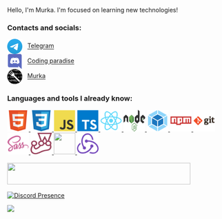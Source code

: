 Hello, I'm Murka. I'm focused on learning new technologies!<br>

### Contacts and socials:

<img src="https://raw.githubusercontent.com/Murka007/Murka007/main/img/telegram.svg" align="center" height="35"/>&nbsp;&nbsp;&nbsp;[Telegram](https://t.me/murkq)<br>
<img src="https://raw.githubusercontent.com/Murka007/Murka007/main/img/discord.svg" align="center" height="35"/>&nbsp;&nbsp;&nbsp;[Coding paradise](https://discord.gg/sG9cyfGPj5)<br>
<img src="https://raw.githubusercontent.com/Murka007/Murka007/main/img/greasyfork.svg" align="center" height="35"/>&nbsp;&nbsp;&nbsp;[Murka](https://greasyfork.org/en/users/919633)

### Languages and tools I already know:

<a href="https://www.w3schools.com/html/">
    <img src="https://raw.githubusercontent.com/devicons/devicon/master/icons/html5/html5-original.svg" width="50" height="50">
</a>

<a href="https://www.w3schools.com/css/">
    <img src="https://raw.githubusercontent.com/devicons/devicon/master/icons/css3/css3-original.svg" width="50" height="50">
</a>

<a href="https://javascript.info/">
    <img src="https://raw.githubusercontent.com/devicons/devicon/master/icons/javascript/javascript-original.svg" width="50" height="50">
</a>

<a href="https://www.typescriptlang.org/">
    <img src="https://raw.githubusercontent.com/devicons/devicon/master/icons/typescript/typescript-original.svg" width="50" height="50">
</a>

<a href="https://reactjs.org/">
    <img src="https://raw.githubusercontent.com/devicons/devicon/master/icons/react/react-original.svg" width="50" height="50">
</a>

<a href="https://nodejs.org/en/">
    <img src="https://raw.githubusercontent.com/Murka007/Murka007/main/img/nodejs.svg" width="50" height="50">
</a>

<a href="https://webpack.js.org/">
    <img src="https://raw.githubusercontent.com/devicons/devicon/master/icons/webpack/webpack-original.svg" width="50" height="50">
</a>

<a href="https://www.npmjs.com/">
    <img src="https://raw.githubusercontent.com/devicons/devicon/master/icons/npm/npm-original-wordmark.svg" width="50" height="50">
</a>

<a href="https://git-scm.com/">
    <img src="https://raw.githubusercontent.com/devicons/devicon/master/icons/git/git-original-wordmark.svg" width="50" height="50">
</a>

<br>

<a href="https://sass-lang.com/">
    <img src="https://raw.githubusercontent.com/devicons/devicon/master/icons/sass/sass-original.svg" width="50" height="50">
</a>

<a href="https://jestjs.io/">
    <img src="https://raw.githubusercontent.com/devicons/devicon/master/icons/jest/jest-plain.svg" width="50" height="50">
</a>

<a href="https://vitejs.dev/">
    <img src="https://vitejs.dev/logo.svg" width="50" height="50">
</a>

<a href="https://redux.js.org/">
    <img src="https://raw.githubusercontent.com/devicons/devicon/master/icons/redux/redux-original.svg" width="50" height="50">
</a>

<br>
&nbsp;
<br>

<a href="https://www.codewars.com/users/Murka007">
    <img src="https://www.codewars.com/users/Murka007/badges/large" height="50" width="425"/>
</a>

[![Discord Presence](https://lanyard.cnrad.dev/api/402413403961819137?hideTimestamp=true)](https://discord.com/users/402413403961819137)

<!-- ![Murka's GitHub stats](https://github-readme-stats.vercel.app/api?username=Murka007&count_private=true&show_icons=true&theme=aura_dark) -->

![](https://komarev.com/ghpvc/?username=Murka007&style=flat-square)
